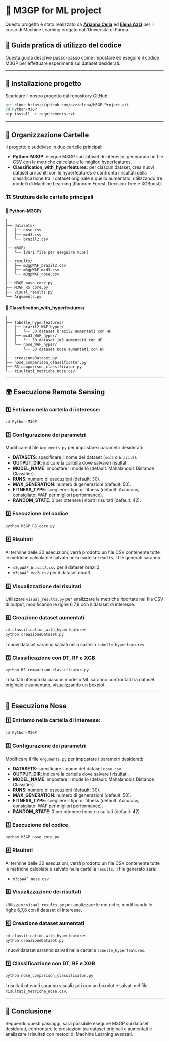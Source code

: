 # 🐍 M3GP for ML project 
Questo progetto è stato realizzato da **[Arianna Cella](https://github.com/ariannaCella)** ed **[Elena Azzi](https://github.com/azzielena)** per il corso di Machine Learning erogato dall'Università di Parma.

## 📖 Guida pratica di utilizzo del codice

Questa guida descrive passo-passo come impostare ed eseguire il codice M3GP per effettuare esperimenti sui dataset desiderati.

---

## 🚀 Installazione progetto

Scaricare il nostro progetto dal repository GitHub:

```bash
git clone https://github.com/azzielena/M3GP-Project.git
cd Python-M3GP
pip install -r requirements.txt
```

---

## 📂 Organizzazione Cartelle

Il progetto è suddiviso in due cartelle principali:

- **Python-M3GP**: esegue M3GP sui dataset di interesse, generando un file CSV con le metriche calcolate e le migliori hyperfeatures.
- **Classification_with_hyperfeatures**: per ciascun dataset, crea nuovi dataset arricchiti con le hyperfeatures e confronta i risultati della classificazione tra il dataset originale e quello aumentato, utilizzando tre modelli di Machine Learning (Random Forest, Decision Tree e XGBoost).

### 🏗️ Struttura delle cartelle principali

#### 📁 Python-M3GP/
```
│
├── datasets/
│   ├── nose.csv
│   ├── mcd3.csv
│   └── brazil2.csv
│
├── m3GP/
│   └── [vari file per eseguire m3GP]
│
├── results/
│   ├── m3gpWAF_brazil2.csv
│   ├── m3gpWAF_mcd3.csv
│   └── m3gpWAF_nose.csv
│
├── M3GP_naso_core.py
├── M3GP_RS_core.py
├── visual_results.py
└── Arguments.py
```

#### 📁 Classification_with_hyperfeatures/
```
│
├── tabelle_hyperfeatures/
│   ├── brazil2_WAF_hyper/
│   │   └── 30 dataset brazil2 aumentati con HF
│   ├── mcd3_WAF_hyper/
│   │   └── 30 dataset im3 aumentati con HF
│   └── nose_WAF_hyper/
│       └── 30 dataset nose aumentati con HF
│
├── creazioneDataset.py
├── nose_comparison_classificator.py
├── RS_comparison_classificator.py
└── risultati_metriche_nose.csv
```

---

## 🌍 Esecuzione Remote Sensing

### 1️⃣ Entriamo nella cartella di interesse:
```bash
cd Python-M3GP
```

### 2️⃣ Configurazione dei parametri

Modificare il file `Arguments.py` per impostare i parametri desiderati:

- **DATASETS**: specificare il nome del dataset (`mcd3` o `brazil2`).
- **OUTPUT_DIR**: indicare la cartella dove salvare i risultati.
- **MODEL_NAME**: impostare il modello (default: Mahalanobis Distance Classifier).
- **RUNS**: numero di esecuzioni (default: 30).
- **MAX_GENERATION**: numero di generazioni (default: 50).
- **FITNESS_TYPE**: scegliere il tipo di fitness (default: Accuracy, consigliato: WAF per migliori performance).
- **RANDOM_STATE**: 0 per ottenere i nostri risultati (default: 42).

### 3️⃣ Esecuzione del codice
```bash
python M3GP_RS_core.py
```

### 4️⃣ Risultati

Al termine delle 30 esecuzioni, verrà prodotto un file CSV contenente tutte le metriche calcolate e salvato nella cartella `results`. I file generati saranno:

- `m3gpWAF_brazil2.csv` per il dataset brazil2.
- `m3gpWAF_mcd3.csv` per il dataset mcd3.

### 5️⃣ Visualizzazione dei risultati

Utilizzare `visual_results.py` per analizzare le metriche riportate nei file CSV di output, modificando le righe 6,7,8 con il dataset di interesse.

### 6️⃣ Creazione dataset aumentati
```bash
cd classification_with_hyperfeatures
python creazioneDataset.py
```

I nuovi dataset saranno salvati nella cartella `tabelle_hyperfeatures`.

### 7️⃣ Classificazione con DT, RF e XGB
```bash
python RS_comparison_classificator.py
```

I risultati ottenuti da ciascun modello ML saranno confrontati tra dataset originale e aumentato, visualizzando un boxplot.

---

## 👃 Esecuzione Nose

### 1️⃣ Entriamo nella cartella di interesse:
```bash
cd Python-M3GP
```

### 2️⃣ Configurazione dei parametri

Modificare il file `Arguments.py` per impostare i parametri desiderati:

- **DATASETS**: specificare il nome del dataset `nose.csv`.
- **OUTPUT_DIR**: indicare la cartella dove salvare i risultati.
- **MODEL_NAME**: impostare il modello (default: Mahalanobis Distance Classifier).
- **RUNS**: numero di esecuzioni (default: 30).
- **MAX_GENERATION**: numero di generazioni (default: 50).
- **FITNESS_TYPE**: scegliere il tipo di fitness (default: Accuracy, consigliato: WAF per migliori performance).
- **RANDOM_STATE**: 0 per ottenere i nostri risultati (default: 42).

### 3️⃣ Esecuzione del codice
```bash
python M3GP_naso_core.py
```

### 4️⃣ Risultati

Al termine delle 30 esecuzioni, verrà prodotto un file CSV contenente tutte le metriche calcolate e salvato nella cartella `results`. Il file generato sarà:

- `m3gpWAF_nose.csv`

### 5️⃣ Visualizzazione dei risultati

Utilizzare `visual_results.py` per analizzare le metriche, modificando le righe 6,7,8 con il dataset di interesse.

### 6️⃣ Creazione dataset aumentati
```bash
cd classification_with_hyperfeatures
python creazioneDataset.py
```

I nuovi dataset saranno salvati nella cartella `tabelle_hyperfeatures`.

### 7️⃣ Classificazione con DT, RF e XGB
```bash
python nose_comparison_classificator.py
```

I risultati ottenuti saranno visualizzati con un boxplot e salvati nel file `risultati_metriche_nose.csv`.

---

## 🏁 Conclusione

Seguendo questi passaggi, sarà possibile eseguire M3GP sui dataset desiderati, confrontare le prestazioni tra dataset originali e aumentati e analizzare i risultati con metodi di Machine Learning avanzati.

